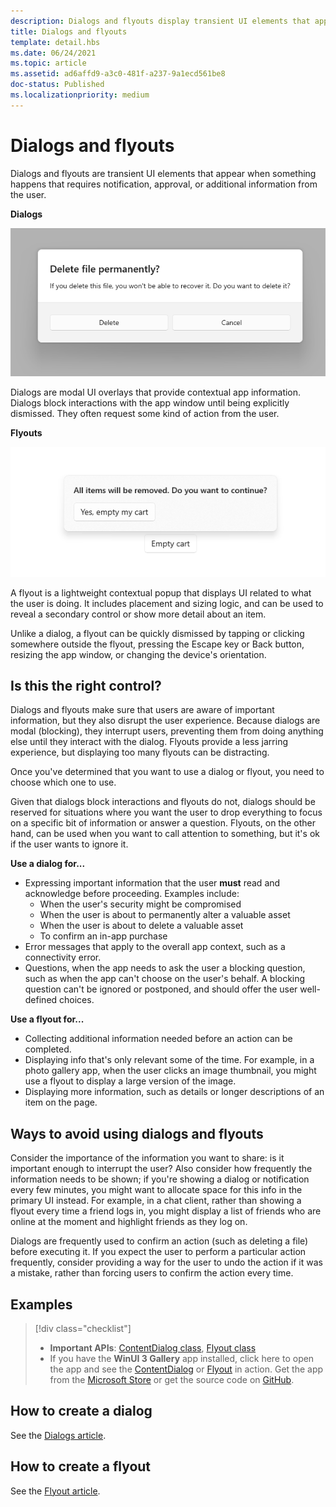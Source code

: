 ```yaml
---
description: Dialogs and flyouts display transient UI elements that appear when the user requests them or when something happens that requires notification or approval.
title: Dialogs and flyouts
template: detail.hbs
ms.date: 06/24/2021
ms.topic: article
ms.assetid: ad6affd9-a3c0-481f-a237-9a1ecd561be8
doc-status: Published
ms.localizationpriority: medium
---
```

# Dialogs and flyouts

Dialogs and flyouts are transient UI elements that appear when something happens that requires notification, approval, or additional information from the user.

**Dialogs**

![Example of a dialog](../images/dialogs/dialog_RS2_delete_file.png)

Dialogs are modal UI overlays that provide contextual app information. Dialogs block interactions with the app window until being explicitly dismissed. They often request some kind of action from the user.

**Flyouts**

![Example of a flyout](../images/flyout-example2.png)

A flyout is a lightweight contextual popup that displays UI related to what the user is doing. It includes placement and sizing logic, and can be used to reveal a secondary control or show more detail about an item.

Unlike a dialog, a flyout can be quickly dismissed by tapping or clicking somewhere outside the flyout, pressing the Escape key or Back button, resizing the app window, or changing the device's orientation.

## Is this the right control?

Dialogs and flyouts make sure that users are aware of important information, but they also disrupt the user experience. Because dialogs are modal (blocking), they interrupt users, preventing them from doing anything else until they interact with the dialog. Flyouts provide a less jarring experience, but displaying too many flyouts can be distracting.

Once you've determined that you want to use a dialog or flyout, you need to choose which one to use.

Given that dialogs block interactions and flyouts do not, dialogs should be reserved for situations where you want the user to drop everything to focus on a specific bit of information or answer a question. Flyouts, on the other hand, can be used when you want to call attention to something, but it's ok if the user wants to ignore it.

**Use a dialog for...**

- Expressing important information that the user **must** read and acknowledge before proceeding. Examples include:
  - When the user's security might be compromised
  - When the user is about to permanently alter a valuable asset
  - When the user is about to delete a valuable asset
  - To confirm an in-app purchase
- Error messages that apply to the overall app context, such as a connectivity error.
- Questions, when the app needs to ask the user a blocking question, such as when the app can't choose on the user's behalf. A blocking question can't be ignored or postponed, and should offer the user well-defined choices.

**Use a flyout for...**

- Collecting additional information needed before an action can be completed.
- Displaying info that's only relevant some of the time. For example, in a photo gallery app, when the user clicks an image thumbnail, you might use a flyout to display a large version of the image.
- Displaying more information, such as details or longer descriptions of an item on the page.

## Ways to avoid using dialogs and flyouts

Consider the importance of the information you want to share: is it important enough to interrupt the user? Also consider how frequently the information needs to be shown; if you're showing a dialog or notification every few minutes, you might want to allocate space for this info in the primary UI instead. For example, in a chat client, rather than showing a flyout every time a friend logs in, you might display a list of friends who are online at the moment and highlight friends as they log on.

Dialogs are frequently used to confirm an action (such as deleting a file) before executing it. If you expect the user to perform a particular action frequently, consider providing a way for the user to undo the action if it was a mistake, rather than forcing users to confirm the action every time.

## Examples

> [!div class="checklist"]
>
> - **Important APIs**: [ContentDialog class](/uwp/api/Windows.UI.Xaml.Controls.ContentDialog), [Flyout class](/uwp/api/Windows.UI.Xaml.Controls.Flyout)
> - If you have the **WinUI 3 Gallery** app installed, click here to open the app and see the [ContentDialog](winui3gallery:/item/ContentDialog) or [Flyout](winui3gallery:/item/Flyout) in action. Get the app from the [Microsoft Store](https://www.microsoft.com/store/productId/9P3JFPWWDZRC) or get the source code on [GitHub](https://github.com/microsoft/WinUI-Gallery/tree/winui3).

## How to create a dialog

See the [Dialogs article](dialogs.md).

## How to create a flyout

See the [Flyout article](flyouts.md).
